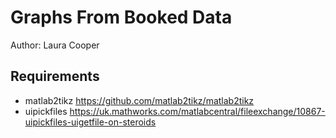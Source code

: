 # Graphs From Booked Data

Author: Laura Cooper

## Requirements

- matlab2tikz https://github.com/matlab2tikz/matlab2tikz
- uipickfiles https://uk.mathworks.com/matlabcentral/fileexchange/10867-uipickfiles-uigetfile-on-steroids
